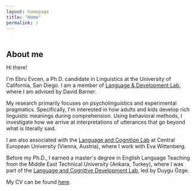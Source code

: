 ```yaml
---
layout: homepage
title: "Home"
permalink: /
---
```


<h1 id="about-me"></h1>

<h2 style="margin: 50px 0px 10px;">About me</h2>


Hi there!

I'm Ebru Evcen, a Ph.D. candidate in Linguistics at the University of California, San Diego. I am a member of [Language & Development Lab](https://ladlab.ucsd.edu), where I am advised by David Barner. 

My research primarily focuses on psycholinguistics and experimental pragmatics. Specifically, I'm interested in how adults and kids develop rich linguistic meanings during comprehension. Using behavioral methods, I investigate how we arrive at interpretations of utterances that go beyond what is literally said. 

I am also associated with the [Language and Cognition Lab](https://lcl.ceu.edu) at Central European University (Vienna, Austria), where I work with Eva Wittenberg.

Before my Ph.D., I earned a master's degree in English Language Teaching from the Middle East Technical University (Ankara, Turkey), where I was part of the [Language and Cognitive Development Lab](https://langcog.metu.edu.tr), led by Duygu Özge.

My CV can be found <a href="https://ebruevcen.github.io/assets/files/curriculum_vitae.pdf" target="_blank">here</a>.








